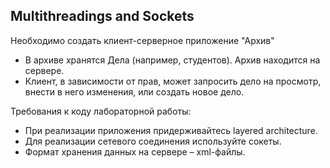 Multithreadings and Sockets
---------------------------
Необходимо создать клиент-серверное приложение "Архив"

* В архиве хранятся Дела (например, студентов). Архив находится на сервере.
* Клиент, в зависимости от прав, может запросить дело на просмотр, внести в
него изменения, или создать новое дело.

Требования к коду лабораторной работы:
* При реализации приложения придерживайтесь layered architecture.
* Для реализации сетевого соединения используйте сокеты.
* Формат хранения данных на сервере – xml-файлы.
